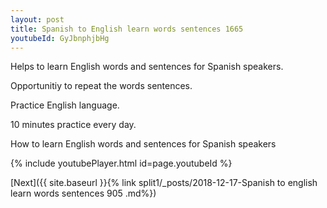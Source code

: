 ```yaml
---
layout: post
title: Spanish to English learn words sentences 1665 
youtubeId: GyJbnphjbHg
---
```

 
 
Helps to learn English words and sentences for Spanish speakers.

Opportunitiy to repeat the words sentences. 

Practice English language. 
 
10 minutes practice every day. 
 
How to learn English words and sentences for Spanish speakers 
 
{% include youtubePlayer.html id=page.youtubeId %}
 
 
[Next]({{ site.baseurl }}{% link  split1/_posts/2018-12-17-Spanish to english learn words sentences 905 .md%})
 
